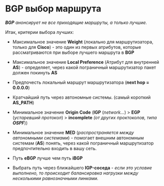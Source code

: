 # BGP выбор маршрута 

***BGP** анонсирует не все приходящие маршруты, а только лучшие.*

Итак, критерии выбора лучших:

- Максимальное значение **Weight** (локально для маршрутизатора, только для **Cisco**) - это один из первых атрибутов, которые рассматриваются при выборе лучшего маршрута в **BGP**

- Максимальное значение **Local Preference** (Атрибут для внутренней **AS**) - определяет, через какой пограничный маршрутизатор пакет должен покинуть **AS**

- Предпочесть локальный маршрут маршрутизатора (**next hop = 0.0.0.0**)

- Кратчайший путь через автономные системы. (самый короткий **AS_PATH**)

- Минимальное значение **Origin Code** (**IGP** (*network...*) > **EGP** (*устаревший протокол*) > **incomplete** *(от других проктоколов, типа **OSPF***))

- Минимальное значение **MED** (*распространяется между автономными системами*) - помогает внешним автономным системам (**AS**) понять, через какой пограничный маршрутизатор предпочтительно входить в вашу сеть.

- Путь **eBGP** лучше чем путь **iBGP**

- Выбрать путь через ближайшего **IGP-соседа** - *если это условие выполнено, то происходит балансировка нагрузки между несколькими равнозначными линками.*

  

